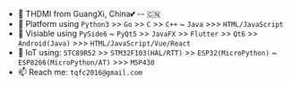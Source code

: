 - 👋 THDMI from GuangXi, China💕 -- 🇨🇳
- 👀 Platform using `Python3` >> `Go` >> `C` >> `C++` ~ `Java` >>> `HTML/JavaScript`
- 🌱 Visiable using `PySide6` ~ `PyQt5` >> `JavaFX` >> `Flutter` >> `Qt6` >> `Android(Java)` >>> `HTML/JavaScript/Vue/React`
- 💞️ IoT using: `STC89R52` >> `STM32F103(HAL/RTT)` >> `ESP32(MicroPython)` ~ `ESP8266(MicroPython/AT)` >>> `MSP430`
- 📫 Reach me: `tqfc2016@gmail.com`
